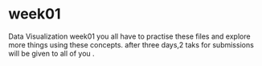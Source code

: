 # week01
Data Visualization week01
you all have to practise these files and explore more things using these concepts.
after three days,2 taks for submissions will  be given to all of you .
